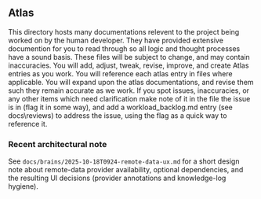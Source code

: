 ## Atlas ##

This directory hosts many documentations relevent to the project being worked on by the human developer.
They have provided extensive documention for you to read through so all logic and thought processes have a sound basis.
These files will be subject to change, and may contain inaccuracies.
You will add, adjust, tweak, revise, improve, and create Atlas entries as you work.
You will reference each atlas entry in files where applicable.
You will expand upon the atlas documentations, and revise them such they remain accurate as we work. 
If you spot issues, inaccuracies, or any other items which need clarification make note of it in the file the issue is in (flag it in some way), and add a workload_backlog.md entry (see docs\reviews) to address the issue, using the flag as a quick way to reference it.

### Recent architectural note

See `docs/brains/2025-10-18T0924-remote-data-ux.md` for a short design note
about remote-data provider availability, optional dependencies, and the
resulting UI decisions (provider annotations and knowledge-log hygiene).
